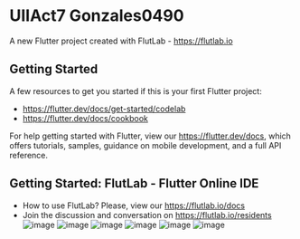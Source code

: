# UIIAct7 Gonzales0490

A new Flutter project created with FlutLab - https://flutlab.io

## Getting Started

A few resources to get you started if this is your first Flutter project:

- https://flutter.dev/docs/get-started/codelab
- https://flutter.dev/docs/cookbook

For help getting started with Flutter, view our
https://flutter.dev/docs, which offers tutorials,
samples, guidance on mobile development, and a full API reference.

## Getting Started: FlutLab - Flutter Online IDE

- How to use FlutLab? Please, view our https://flutlab.io/docs
- Join the discussion and conversation on https://flutlab.io/residents
![image](https://github.com/LGonzalezMendoza/UII-Act7/assets/143547970/9ea6cd40-db35-4747-8c60-4c07ecc88f22)
![image](https://github.com/LGonzalezMendoza/UII-Act7/assets/143547970/b2285e03-46dc-48f2-822b-17a1950b391d)
![image](https://github.com/LGonzalezMendoza/UII-Act7/assets/143547970/c7d25046-2a98-4ee9-bbad-cd1f98747ed3)
![image](https://github.com/LGonzalezMendoza/UII-Act7/assets/143547970/2f6aec74-9aa0-4462-93f6-ddbe0a8ba35c)
![image](https://github.com/LGonzalezMendoza/UII-Act7/assets/143547970/fa7ef8df-6e46-4f36-beaf-3f80960967ce)
![image](https://github.com/LGonzalezMendoza/UII-Act7/assets/143547970/ba264647-8c08-43b1-b0db-7c49b042cdad)
